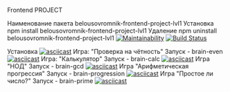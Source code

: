 Frontend PROJECT

Наименование пакета belousovromnik-frontend-project-lvl1
Установка npm install belousovromnik-frontend-project-lvl1
Удаление npm uninstall belousovromnik-frontend-project-lvl1
[![Maintainability](https://api.codeclimate.com/v1/badges/071147a91e8e75a1fe55/maintainability)](https://codeclimate.com/github/belousovromnik/frontend-project-lvl1/maintainability)   [![Build Status](https://travis-ci.org/belousovromnik/frontend-project-lvl1.svg?branch=master)](https://travis-ci.org/belousovromnik/frontend-project-lvl1)

Установка
[![asciicast](https://asciinema.org/a/XUwV2YpBlGzKgT51R6JpqrpSg.svg)](https://asciinema.org/a/XUwV2YpBlGzKgT51R6JpqrpSg)
Игра: "Проверка на чётность"
Запуск - brain-even
[![asciicast](https://asciinema.org/a/Ywt0i2vExQSO4RElRKrkNN6WS.svg)](https://asciinema.org/a/Ywt0i2vExQSO4RElRKrkNN6WS)
Игра: "Калькулятор"
Запуск - brain-calc
[![asciicast](https://asciinema.org/a/JiABNBbHAnWv0eZfWTYHrkvaJ.svg)](https://asciinema.org/a/JiABNBbHAnWv0eZfWTYHrkvaJ)
Игра "НОД"
Запуск - brain-gcd
[![asciicast](https://asciinema.org/a/CW5B0SnOiqfZvejut0fd8TU9O.svg)](https://asciinema.org/a/CW5B0SnOiqfZvejut0fd8TU9O)
Игра "Арифметическая прогрессия"
Запуск - brain-progression
[![asciicast](https://asciinema.org/a/23IwEnvxyVGrY0D8Kl7z6yMpv.svg)](https://asciinema.org/a/23IwEnvxyVGrY0D8Kl7z6yMpv)
Игра "Простое ли число?"
Запуск - brain-prime
[![asciicast](https://asciinema.org/a/lmnZyEBTM1hQhkgBIIFmtDvu6.svg)](https://asciinema.org/a/lmnZyEBTM1hQhkgBIIFmtDvu6)
